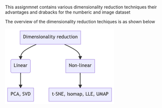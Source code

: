 This assignmnet contains various dimensionality reduction techniques  their advantages and drabacks for the numberic and image dataset

The overview of the dimensionality reduction techiques is as shown below

![](pictures/img.png)

